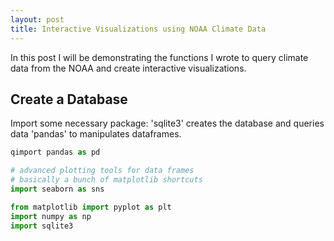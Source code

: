 ```yaml
---
layout: post
title: Interactive Visualizations using NOAA Climate Data
---
```


In this post I will be demonstrating the functions I wrote to query climate data from the NOAA and create interactive visualizations.


## Create a Database

Import some necessary package:  'sqlite3' creates the database and queries data
								'pandas' to manipulates dataframes.

```python
qimport pandas as pd

# advanced plotting tools for data frames
# basically a bunch of matplotlib shortcuts
import seaborn as sns 

from matplotlib import pyplot as plt
import numpy as np
import sqlite3

```
      